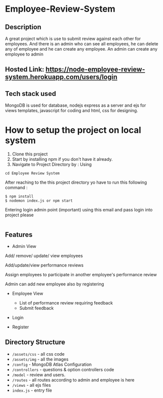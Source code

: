 # Employee-Review-System
## Description 
  A great project which is use to submit review against each other for employees. And there is an admin
  who can see all employees, he can delete any of employee and he can create any employee. An admin can 
  create any employee to admin 
  
## Hosted Link: https://node-employee-review-system.herokuapp.com/users/login
  
## Tech stack used
  MongoDB is used for database, nodejs express as a server and ejs for views templates, javascript for coding
  and html, css for designing.
  
# How to setup the project on local system
  1. Clone this project
  2. Start by installing npm if you don't have it already.
  3. Navigate to Project Directory by : Using
  ```
  cd Employee Review System
  
  ```
  
  After reaching to the this project directory yo have to run this following command :
  ```
  $ npm install
  $ nodemon index.js or npm start
  ```
  
  Entering login admin point (important)
  using this email and pass login into project please
  ``` 
 
  ```
  
  ## Features
  * Admin View

  Add/ remove/ update/ view employees

  Add/update/view performance reviews
  
  Assign employees to participate in another employee's performance review
  
  Admin can add new employee also by registering
  
  * Employee View
    * List of performance review requiring feedback
    * Submit feedback
  
  * Login
  
  * Register
  
  
  ## Directory Structure
  * ```/assets/css``` - all css code
  * ```/assets/img``` - all the images
  * ```/config``` - MongoDB Atlas Configuration
  * ```/controllers``` - questions & option controllers code
  * ```/model``` - review and users. 
  * ```/routes``` - all routes according to admin and employee is here
  * ```/views``` - all ejs files
  * ```index.js``` - entry file
  
  
